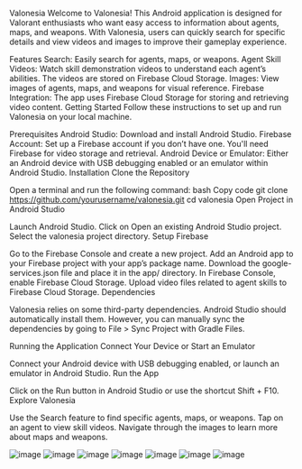 Valonesia
Welcome to Valonesia! This Android application is designed for Valorant enthusiasts who want easy access to information about agents, maps, and weapons. With Valonesia, users can quickly search for specific details and view videos and images to improve their gameplay experience.

Features
Search: Easily search for agents, maps, or weapons.
Agent Skill Videos: Watch skill demonstration videos to understand each agent’s abilities. The videos are stored on Firebase Cloud Storage.
Images: View images of agents, maps, and weapons for visual reference.
Firebase Integration: The app uses Firebase Cloud Storage for storing and retrieving video content.
Getting Started
Follow these instructions to set up and run Valonesia on your local machine.

Prerequisites
Android Studio: Download and install Android Studio.
Firebase Account: Set up a Firebase account if you don’t have one. You'll need Firebase for video storage and retrieval.
Android Device or Emulator: Either an Android device with USB debugging enabled or an emulator within Android Studio.
Installation
Clone the Repository

Open a terminal and run the following command:
bash
Copy code
git clone https://github.com/yourusername/valonesia.git
cd valonesia
Open Project in Android Studio

Launch Android Studio.
Click on Open an existing Android Studio project.
Select the valonesia project directory.
Setup Firebase

Go to the Firebase Console and create a new project.
Add an Android app to your Firebase project with your app’s package name.
Download the google-services.json file and place it in the app/ directory.
In Firebase Console, enable Firebase Cloud Storage.
Upload video files related to agent skills to Firebase Cloud Storage.
Dependencies

Valonesia relies on some third-party dependencies. Android Studio should automatically install them. However, you can manually sync the dependencies by going to File > Sync Project with Gradle Files.

Running the Application
Connect Your Device or Start an Emulator

Connect your Android device with USB debugging enabled, or launch an emulator in Android Studio.
Run the App

Click on the Run button in Android Studio or use the shortcut Shift + F10.
Explore Valonesia

Use the Search feature to find specific agents, maps, or weapons.
Tap on an agent to view skill videos.
Navigate through the images to learn more about maps and weapons.


![image](https://github.com/user-attachments/assets/76d433e0-ff93-4461-9f65-9b0ea35559af)
![image](https://github.com/user-attachments/assets/58e9716a-c211-454d-afbe-6b2993c8da33)
![image](https://github.com/user-attachments/assets/0be097b4-d220-4fef-9296-b0099c846826)
![image](https://github.com/user-attachments/assets/a5714ee7-ea79-4593-b5d3-8125e0d0070c)
![image](https://github.com/user-attachments/assets/c95b79fd-620a-4b85-9f5d-39ce3e55c0eb)
![image](https://github.com/user-attachments/assets/fc0c4870-3f2a-4e84-bc0f-a0ea076189ba)
![image](https://github.com/user-attachments/assets/93c5ef50-69a2-4b22-9fa9-ba6894ef4034)


